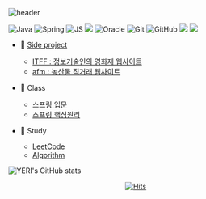 ![header](https://capsule-render.vercel.app/api?type=waving&color=timeGradient&height=200&section=header&text=YERI💫&fontSize=50&animation=twinkling)

![Java](https://img.shields.io/badge/Java-007396.svg?&style=for-the-badge&logo=Java&logoColor=white)
![Spring](https://img.shields.io/badge/Spring-6DB33F.svg?&style=for-the-badge&logo=Spring&logoColor=white)
![JS](https://img.shields.io/badge/JavaScript-F7DF1E.svg?&style=for-the-badge&logo=JavaScript&logoColor=white)
<img src="https://img.shields.io/badge/jquery-0769AD?style=for-the-badge&logo=jquery&logoColor=white">
![Oracle](https://img.shields.io/badge/Oracle-F80000.svg?&style=for-the-badge&logo=Oracle&logoColor=white)
![Git](https://img.shields.io/badge/Git-F05032.svg?&style=for-the-badge&logo=Git&logoColor=white)
![GitHub](https://img.shields.io/badge/GitHub-181717.svg?&style=for-the-badge&logo=GitHub&logoColor=white)
<img src="https://img.shields.io/badge/html5-E34F26?style=for-the-badge&logo=html5&logoColor=white">
<img src="https://img.shields.io/badge/css-1572B6?style=for-the-badge&logo=css3&logoColor=white">


- 🌱 [Side project](https://jyr3177.notion.site/c3d04fffc9b44c5aae74c7e965d08755?v=9dcb8e798e7e413f9a6d3592438ff174&pvs=4)
  - [ITFF : 정보기술인의 영화제 웹사이트](https://github.com/yeri3177/itff3)
  - [afm : 농산물 직거래 웹사이트](https://github.com/yeri3177/afmSemiProject)

- 🌟 Class
  - [스프링 입문](https://github.com/yeri3177/hello-spring)
  - [스프링 핵심원리](https://github.com/yeri3177/core)
    
- 📝 Study
  - [LeetCode](https://github.com/yeri3177/LeetCode)
  - [Algorithm](https://github.com/yeri3177/Algorithm)

![YERI's GitHub stats](https://github-readme-stats.vercel.app/api?username=yeri3177&show_icons=true)

<!-- 
![YERI's GitHub stats](https://github-readme-stats.vercel.app/api?username=yeri3177&show_icons=true&theme=merko)
-->
<div align=center>	
  
[![Hits](https://hits.seeyoufarm.com/api/count/incr/badge.svg?url=https%3A%2F%2Fgithub.com%2Fyeri3177&count_bg=%23F7E874&title_bg=%23555555&icon=github.svg&icon_color=%23E7E7E7&title=hits&edge_flat=false)](https://hits.seeyoufarm.com)
  
</div>

<!--
**yeri3177/yeri3177** is a ✨ _special_ ✨ repository because its `README.md` (this file) appears on your GitHub profile.

Here are some ideas to get you started:

- 🔭 I’m currently working on ...
- 🌱 I’m currently learning ...
- 👯 I’m looking to collaborate on ...
- 🤔 I’m looking for help with ...
- 💬 Ask me about ...
- 📫 How to reach me: ...
- 😄 Pronouns: ...
- ⚡ Fun fact: ...
-->

